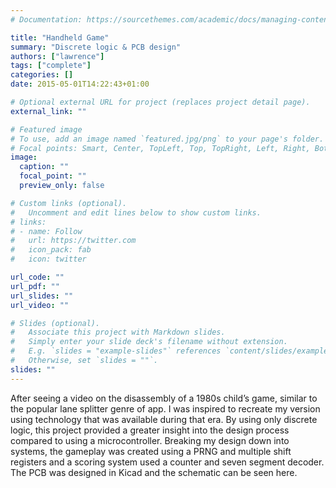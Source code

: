 ```yaml
---
# Documentation: https://sourcethemes.com/academic/docs/managing-content/

title: "Handheld Game"
summary: "Discrete logic & PCB design"
authors: ["lawrence"]
tags: ["complete"]
categories: []
date: 2015-05-01T14:22:43+01:00

# Optional external URL for project (replaces project detail page).
external_link: ""

# Featured image
# To use, add an image named `featured.jpg/png` to your page's folder.
# Focal points: Smart, Center, TopLeft, Top, TopRight, Left, Right, BottomLeft, Bottom, BottomRight.
image:
  caption: ""
  focal_point: ""
  preview_only: false

# Custom links (optional).
#   Uncomment and edit lines below to show custom links.
# links:
# - name: Follow
#   url: https://twitter.com
#   icon_pack: fab
#   icon: twitter

url_code: ""
url_pdf: ""
url_slides: ""
url_video: ""

# Slides (optional).
#   Associate this project with Markdown slides.
#   Simply enter your slide deck's filename without extension.
#   E.g. `slides = "example-slides"` references `content/slides/example-slides.md`.
#   Otherwise, set `slides = ""`.
slides: ""
---
```

After seeing a video on the disassembly of a 1980s child’s game, similar to the popular lane splitter genre of app. I was inspired to recreate my version using technology that was available during that era. By using only discrete logic, this project provided a greater insight into the design process compared to using a microcontroller. Breaking my design down into systems, the gameplay was created using a PRNG and multiple shift registers and a scoring system used a counter and seven segment decoder. The PCB was designed in Kicad and the schematic can be seen here.
